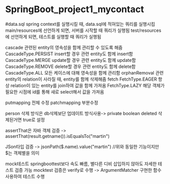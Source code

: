 # SpringBoot_project1_mycontact

#data.sql
spring context를 실행시킬 때, data.sql에 적혀있는 쿼리를 실행시킴
main/resources에 선언하게 되면, 서버를 시작할 때 쿼리가 실행됨
test/resources에 선언하게 되면, 테스트를 실행할 때 쿼리가 실행됨


cascade
관련된 entity의 영속성을 함께 관리할 수 있도록 해줌
CascadeType.PERSIST
insert할 경우 관련 entity도 함께 insert함
CascadeType.MERGE
update할 경우 관련 entity도 함께 update함
CascadeType.REMOVE
delete할 경우 관련 entity도 함께 delete함
CascadeType.ALL
모든 케이스에 대해 영속성을 함께 관리함
orphanRemoval
관련 entity의 relation이 사라질 때, entity를 함께 삭제해줌
fetch
FetchType.EAGER
항상 relation이 있는 entity를 join하여 값을 함께 가져옴
FetchType.LAZY
해당 객체가 필요한 시점에 id를 통해 새로 select해서 값을 가져옴


putmapping 전체 수정
patchmapping 부분수정

person 삭제 방식은 db삭제보단 업데이트 방식사용-> private boolean deleted 삭제된거면 true로 설정

assertThat은 자바 객체 검증 ->  assertThat(result.getname()).isEqualsTo("martin")

JSon타입 검증 -> jsonPath($.name).value("martin")    //위와 동일한 기능이지만 $는 객체별을 의미

mock테스트
springboottest보다 속도 빠름, 별다른 디비 삽입하지 않아도 자세한 테스트 검증 가능
mocktest 검증은 verify로 수행 -> ArgumentMatcher 구현한 함수 사용하여 테스트 수행
